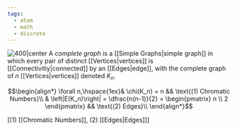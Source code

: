 ```yaml
---
tags:
  - atom
  - math
  - discrete
---
```

![400|center](complete-graph.excalidraw)
A *complete graph* is a [[Simple Graphs|simple graph]] in which every pair of distinct [[Vertices|vertices]] is [[Connectivitiy|connected]] by an [[Edges|edge]], with the complete graph of $n$ [[Vertices|vertices]] denoted $K_n$.

$$\begin{align*}
	\forall n,\hspace{1ex}& \chi(K_n) = n && \text{(1) Chromatic Numbers}\\
	& \left|E(K_n)\right| = \dfrac{n(n-1)}{2} = \begin{pmatrix}
		n \\ 2
	\end{pmatrix} && \text{(2) Edges}\\
\end{align*}$$

\[(1) [[Chromatic Numbers]], (2) [[Edges|Edges]]\]